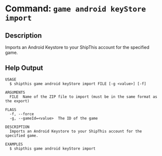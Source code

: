 # Command: `game android keyStore import`

## Description

Imports an Android Keystore to your ShipThis account for the specified game.

## Help Output

```help
USAGE
  $ shipthis game android keyStore import FILE [-g <value>] [-f]

ARGUMENTS
  FILE  Name of the ZIP file to import (must be in the same format as the export)

FLAGS
  -f, --force
  -g, --gameId=<value>  The ID of the game

DESCRIPTION
  Imports an Android Keystore to your ShipThis account for the specified game.

EXAMPLES
  $ shipthis game android keyStore import
```